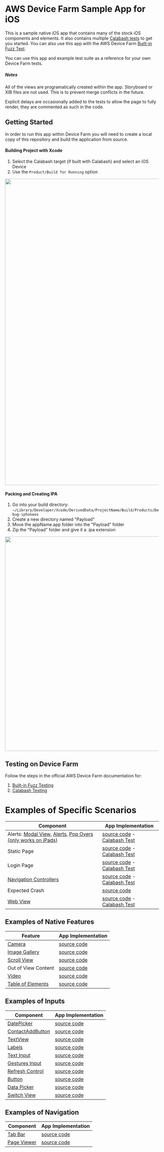 # AWS Device Farm Sample App for iOS

This is a sample native iOS app that contains many of the stock iOS components and elements. It also contains multiple [Calabash tests](https://github.com/awslabs/aws-device-farm-sample-app-for-ios/tree/master/features) to get you started. You can also use this app with the AWS Device Farm [Built-in Fuzz Test](http://docs.aws.amazon.com/devicefarm/latest/developerguide/test-types-built-in-fuzz.html).

You can use this app and example test suite as a reference for your own Device Farm tests.

##### **Notes**
All of the views are programatically created within the app. Storyboard or XIB files are not used. This is to prevent merge conflicts in the future.

Explicit delays are occasionally added to the tests to allow the page to fully render, they are commented as such in the code. 

## Getting Started
In order to run this app within Device Farm you will need to create a local copy of this repository and build the application from source.

#### Building Project with Xcode
1. Select the Calabash target (if built with Calabash) and select an iOS Device
2. Use the `Product/Build for Running` option

<img src="https://github.com/awslabs/aws-device-farm-sample-app-for-ios/blob/master/README_Images/build-ios.gif" width=1000 />

#### Packing and Creating IPA
1. Go into your build directory: ```~/Library/Developer/Xcode/DerivedData/ProjectName/Build/Products/Debug-iphoneos```
2. Create a new directory named "Payload"
3. Move the appName.app folder into the "Payload" folder
4. Zip the "Payload" folder and give it a .ipa extension

<img src="https://github.com/awslabs/aws-device-farm-sample-app-for-ios/blob/master/README_Images/xcode-ipa.gif" width=700 />

## Testing on Device Farm
Follow the steps in the official AWS Device Farm documentation for:

1. [Built-in Fuzz Testing](http://docs.aws.amazon.com/devicefarm/latest/developerguide/test-types-built-in-fuzz.html)
2. [Calabash Testing](http://docs.aws.amazon.com/devicefarm/latest/developerguide/test-types-ios-calabash.html)

# Examples of Specific Scenarios
|Component |App Implementation|
|----------|----------------------|
|Alerts: [Modal View](https://developer.apple.com/library/ios/featuredarticles/ViewControllerPGforiPhoneOS/ModalViewControllers/ModalViewControllers.html****), [Alerts](https://developer.apple.com/library/ios/documentation/UIKit/Reference/UIAlertView_Class/), [Pop Overs (only works on iPads)](https://developer.apple.com/library/ios/documentation/WindowsViews/Conceptual/ViewControllerCatalog/Chapters/Popovers.html)   | [source code](https://github.com/awslabs/aws-device-farm-sample-app-for-ios/blob/master/ADFiOSReferenceApp/NotificationsViewController.m) - [Calabash Test](https://github.com/awslabs/aws-device-farm-sample-app-for-ios/blob/master/features/step_definitions/alert_page.rb)|
|Static Page|[source code](https://github.com/awslabs/aws-device-farm-sample-app-for-ios/blob/master/ADFiOSReferenceApp/HomePageViewController.m) - [Calabash Test](https://github.com/awslabs/aws-device-farm-sample-app-for-ios/blob/master/features/step_definitions/homepage.rb)|
|Login Page|[source code](https://github.com/awslabs/aws-device-farm-sample-app-for-ios/blob/master/ADFiOSReferenceApp/LogInViewController.m) - [Calabash Test](https://github.com/awslabs/aws-device-farm-sample-app-for-ios/blob/master/features/step_definitions/login_page.rb)|
|[Navigation Controllers](https://developer.apple.com/library/ios/documentation/WindowsViews/Conceptual/ViewControllerCatalog/Chapters/NavigationControllers.html)|[source code](https://github.com/awslabs/aws-device-farm-sample-app-for-ios/blob/master/ADFiOSReferenceApp/NestedNavigationViewController.m) - [Calabash Test](https://github.com/awslabs/aws-device-farm-sample-app-for-ios/blob/master/features/step_definitions/nested_views_page.rb)|
|Expected Crash|[source code](https://github.com/awslabs/aws-device-farm-sample-app-for-ios/blob/master/ADFiOSReferenceApp/CrashViewController.m)|
|[Web View](https://developer.apple.com/library/ios/documentation/UIKit/Reference/UIWebView_Class/)| [source code](https://github.com/awslabs/aws-device-farm-sample-app-for-ios/blob/master/ADFiOSReferenceApp/WebViewController.m) - [Calabash Test](https://github.com/awslabs/aws-device-farm-sample-app-for-ios/blob/master/features/step_definitions/network_test.rb)|

## Examples of Native Features
|Feature |App Implementation|
|--------|----------------------|
|[Camera](https://developer.apple.com/library/ios/documentation/AudioVideo/Conceptual/CameraAndPhotoLib_TopicsForIOS/Introduction/Introduction.html)  |[source code](https://github.com/awslabs/aws-device-farm-sample-app-for-ios/blob/master/ADFiOSReferenceApp/CameraViewController.m) |
|[Image Gallery](https://developer.apple.com/library/ios/documentation/UIKit/Reference/UICollectionView_class/)|[source code](https://github.com/awslabs/aws-device-farm-sample-app-for-ios/blob/master/ADFiOSReferenceApp/ImageGalleryViewController.m)|
|[Scroll View](https://developer.apple.com/library/ios/documentation/UIKit/Reference/UIScrollView_Class/)|[source code](https://github.com/awslabs/aws-device-farm-sample-app-for-ios/blob/master/ADFiOSReferenceApp/ScrollingViewController.m)|
|Out of View Content|[source code](https://github.com/awslabs/aws-device-farm-sample-app-for-ios/blob/master/ADFiOSReferenceApp/ScrollOutOfViewViewController.m)|
|[Video](https://developer.apple.com/library/ios/documentation/MediaPlayer/Reference/MediaPlayer_Framework/)|[source code](https://github.com/awslabs/aws-device-farm-sample-app-for-ios/blob/master/ADFiOSReferenceApp/MediaPlayerViewController.m)|
|[Table of Elements](https://developer.apple.com/library/ios/documentation/UIKit/Reference/UITableView_Class/)|[source code](https://github.com/awslabs/aws-device-farm-sample-app-for-ios/blob/master/ADFiOSReferenceApp/ElementsTableViewController.m)|

## Examples of Inputs
|Component |App Implementation|
|--------------|---------|
|[DatePicker](https://developer.apple.com/library/ios/documentation/UIKit/Reference/UIDatePicker_Class/)|[source code](https://github.com/awslabs/aws-device-farm-sample-app-for-ios/blob/master/ADFiOSReferenceApp/DatePickerViewController.m)|
|[ContactAddButton](https://developer.apple.com/library/ios/documentation/UserExperience/Conceptual/UIKitUICatalog/UIButton.html)|[source code](https://github.com/awslabs/aws-device-farm-sample-app-for-ios/blob/master/ADFiOSReferenceApp/ContactAddButtonViewController.m)|
|[TextView](https://developer.apple.com/library/ios/documentation/UIKit/Reference/UITextView_Class/)|[source code](https://github.com/awslabs/aws-device-farm-sample-app-for-ios/blob/master/ADFiOSReferenceApp/TextViewController.m)|
|[Labels](https://developer.apple.com/library/ios/documentation/UIKit/Reference/UILabel_Class/)|[source code](https://github.com/awslabs/aws-device-farm-sample-app-for-ios/blob/master/ADFiOSReferenceApp/LabelsViewController.m)|
|[Text Input](https://developer.apple.com/library/ios/documentation/UIKit/Reference/UITextField_Class/)|[source code](https://github.com/awslabs/aws-device-farm-sample-app-for-ios/blob/master/ADFiOSReferenceApp/InputTextFieldViewController.m)|
|[Gestures Input](https://developer.apple.com/library/ios/documentation/EventHandling/Conceptual/EventHandlingiPhoneOS/GestureRecognizer_basics/GestureRecognizer_basics.html)|[source code](https://github.com/awslabs/aws-device-farm-sample-app-for-ios/blob/master/ADFiOSReferenceApp/GesturesViewController.m)|
|[Refresh Control](https://developer.apple.com/library/ios/documentation/UIKit/Reference/UIRefreshControl_class/)|[source code](https://github.com/awslabs/aws-device-farm-sample-app-for-ios/blob/master/ADFiOSReferenceApp/RefreshControlViewController.m)|
|[Button](https://developer.apple.com/library/ios/documentation/UserExperience/Conceptual/UIKitUICatalog/UIButton.html)|[source code](https://github.com/awslabs/aws-device-farm-sample-app-for-ios/blob/master/ADFiOSReferenceApp/SubmitButtonViewController.m)|
|[Data Picker](https://developer.apple.com/library/ios/documentation/UIKit/Reference/UIPickerView_Class/)|[source code](https://github.com/awslabs/aws-device-farm-sample-app-for-ios/blob/master/ADFiOSReferenceApp/DataPickerViewController.m)|
|[Switch View](https://developer.apple.com/library/prerelease/ios/documentation/UIKit/Reference/UISwitch_Class/index.html)|[source code](https://github.com/awslabs/aws-device-farm-sample-app-for-ios/blob/master/ADFiOSReferenceApp/SwitchViewController.m)|

## Examples of Navigation
|Component |App Implementation|
|--------------|---------|
|[Tab Bar](https://developer.apple.com/library/ios/documentation/UIKit/Reference/UITabBarController_Class/)|[source code](https://github.com/awslabs/aws-device-farm-sample-app-for-ios/blob/master/ADFiOSReferenceApp/MainTabBarViewController.m)|
|[Page Viewer](https://developer.apple.com/library/prerelease/ios//documentation/UIKit/Reference/UIPageViewControllerClassReferenceClassRef/index.html)|[source code](https://github.com/awslabs/aws-device-farm-sample-app-for-ios/blob/master/ADFiOSReferenceApp/InputControlsPageViewController.m)|
